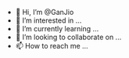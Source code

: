 - 👋 Hi, I’m @GanJio
- 👀 I’m interested in ...
- 🌱 I’m currently learning ...
- 💞️ I’m looking to collaborate on ...
- 📫 How to reach me ...

<!---
GanJio/GanJio is a ✨ special ✨ repository because its `README.md` (this file) appears on your GitHub profile.
You can click the Preview link to take a look at your changes.
--->
